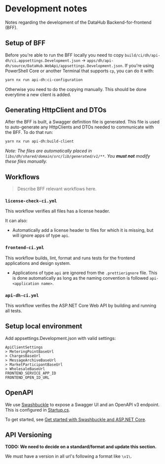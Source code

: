 # Development notes

Notes regarding the development of the DataHub Backend-for-frontend (BFF).

## Setup of BFF

Before you're able to run the BFF locally you need to copy
`build/ci/dh/api-dh/ci.appsettings.Development.json` ->
`apps/dh/api-dh/source/DataHub.WebApi/appsettings.Development.json`.
If you're using PowerShell Core or another Terminal that supports `cp`,
you can do it with:

```sh
yarn nx run api-dh:ci-configuration
```

Otherwise you need to do the copying manually. This should be done everytime a
new client is added.

## Generating HttpClient and DTOs

After the BFF is built, a Swagger definition file is generated. This file is
used to auto-generate any HttpClients and DTOs needed to communicate with the
BFF. To do that run:

```sh
yarn nx run api-dh:build-client
```

*Note: The files are automatically placed in
`libs/dh/shared/domain/src/lib/generated/v1/**`. You **must not** modify these
files manually.*


## Workflows

> Describe BFF relevant workflows here.

### `license-check-ci.yml`

This workflow verifies all files has a license header.

It can also:

- Automatically add a license header to files for which it is missing, but will ignore apps of type `api`.

### `frontend-ci.yml`

This workflow builds, lint, format and runs tests for the frontend applications and design system.

- Applications of type `api` are ignored from the `.prettierignore` file. This is done automatically as long as the naming convention is followed `api-<application name>`.

### `api-dh-ci.yml`

This workflow verifies the ASP.NET Core Web API by building and running all tests.

## Setup local environment

Add appsettings.Development.json with valid settings:

`ApiClientSettings`  
`> MeteringPointBaseUrl`  
`> ChargesBaseUrl`  
`> MessageArchiveBaseUrl`  
`> MarketParticipantBaseUrl`  
`> WholesaleBaseUrl`  
`FRONTEND_SERVICE_APP_ID`  
`FRONTEND_OPEN_ID_URL`

## OpenAPI

We use [Swashbuckle](https://github.com/domaindrivendev/Swashbuckle.AspNetCore) to expose a Swagger UI and an OpenAPI v3 endpoint. This is configured in [Startup.cs](../source/DataHub.WebApi/Startup.cs).

To get started, see [Get started with Swashbuckle and ASP.NET Core](https://docs.microsoft.com/en-us/aspnet/core/tutorials/getting-started-with-swashbuckle?view=aspnetcore-5.0&tabs=visual-studio).

## API Versioning

**TODO: We need to decide on a standard/format and update this section.**

We must have a version in all url's following a format like `\v1\`.
